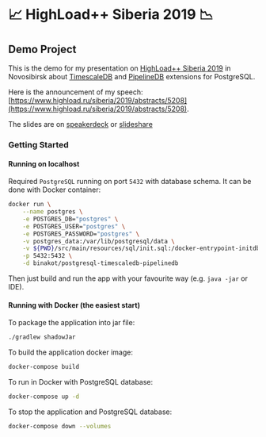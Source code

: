 # 📈 HighLoad++ Siberia 2019 📉

## Demo Project

This is the demo for my presentation on [HighLoad++ Siberia 2019](https://www.highload.ru/siberia/2019) in Novosibirsk
about [TimescaleDB](https://github.com/timescale/timescaledb) and [PipelineDB](https://github.com/pipelinedb/pipelinedb) extensions for PostgreSQL.

Here is the announcement of my speech: 
[https://www.highload.ru/siberia/2019/abstracts/5208](https://www.highload.ru/siberia/2019/abstracts/5208).

The slides are on [speakerdeck](https://speakerdeck.com/binakot/time-series-data-in-a-relational-database-timescaledb-and-pipelinedb-extensions-for-postgresql) or [slideshare](https://www.slideshare.net/IvanMuratov1/time-series-data-in-a-relational-database-timescaledb-and-pipelinedb-extensions-for-postgresql)

### Getting Started

#### Running on localhost

Required `PostgreSQL` running on port `5432` with database schema. 
It can be done with Docker container:

```bash
docker run \
    --name postgres \
    -e POSTGRES_DB="postgres" \
    -e POSTGRES_USER="postgres" \
    -e POSTGRES_PASSWORD="postgres" \
    -v postgres_data:/var/lib/postgresql/data \
    -v ${PWD}/src/main/resources/sql/init.sql:/docker-entrypoint-initdb.d/init.sql \
    -p 5432:5432 \
    -d binakot/postgresql-timescaledb-pipelinedb
```

Then just build and run the app with your favourite way (e.g. `java -jar` or IDE).

#### Running with Docker (the easiest start)

To package the application into jar file:

```bash
./gradlew shadowJar
```

To build the application docker image:

```bash
docker-compose build
```

To run in Docker with PostgreSQL database:

```bash
docker-compose up -d
```

To stop the application and PostgreSQL database:

```bash
docker-compose down --volumes
```
